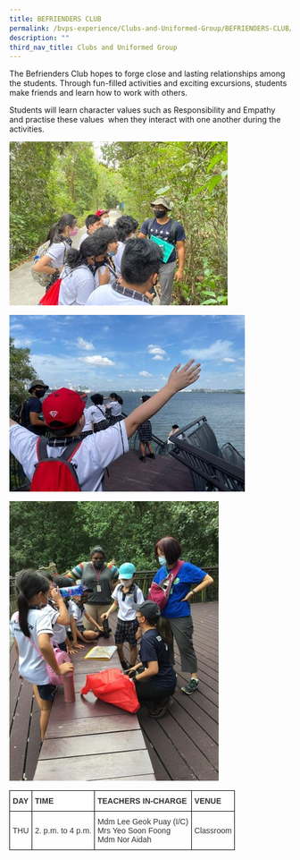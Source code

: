 ```yaml
---
title: BEFRIENDERS CLUB
permalink: /bvps-experience/Clubs-and-Uniformed-Group/BEFRIENDERS-CLUB/
description: ""
third_nav_title: Clubs and Uniformed Group
---
```

The Befrienders Club hopes to forge close and lasting relationships among the students. Through fun-filled activities and exciting excursions, students make friends and learn how to work with others.

  

Students will learn character values such as Responsibility and Empathy and practise these values  when they interact with one another during the activities.

![](/images/BVPS%20Experience/Co%20Curricular%20Activities/Clubs%20&%20Uniformed%20Group/BEFRIENDERS%20CLUB/B1.jpg)

![](/images/BVPS%20Experience/Co%20Curricular%20Activities/Clubs%20&%20Uniformed%20Group/BEFRIENDERS%20CLUB/B2.jpg)

![](/images/BVPS%20Experience/Co%20Curricular%20Activities/Clubs%20&%20Uniformed%20Group/BEFRIENDERS%20CLUB/B3.jpg)

<style type="text/css">
.tg  {border-collapse:collapse;border-spacing:0;}
.tg td{border-color:black;border-style:solid;border-width:1px;font-family:Arial, sans-serif;font-size:14px;
  overflow:hidden;padding:10px 5px;word-break:normal;}
.tg th{border-color:black;border-style:solid;border-width:1px;font-family:Arial, sans-serif;font-size:14px;
  font-weight:normal;overflow:hidden;padding:10px 5px;word-break:normal;}
.tg .tg-uvoc{background-color:#ffffff;color:#343434;font-weight:bold;text-align:left;vertical-align:top}
.tg .tg-1b5h{background-color:rgba(255, 255, 255, 0.6);color:#333;text-align:left;vertical-align:middle}
</style>
<table class="tg">
<thead>
  <tr>
    <th class="tg-uvoc">DAY<br></th>
    <th class="tg-uvoc">TIME</th>
    <th class="tg-uvoc">TEACHERS IN-CHARGE</th>
    <th class="tg-uvoc">VENUE</th>
  </tr>
</thead>
<tbody>
  <tr>
    <td class="tg-1b5h">THU</td>
    <td class="tg-1b5h">2. p.m. to 4 p.m.</td>
    <td class="tg-1b5h">Mdm Lee Geok Puay (I/C)<br>Mrs Yeo Soon Foong<br>Mdm Nor Aidah</td>
    <td class="tg-1b5h">Classroom</td>
  </tr>
</tbody>
</table>